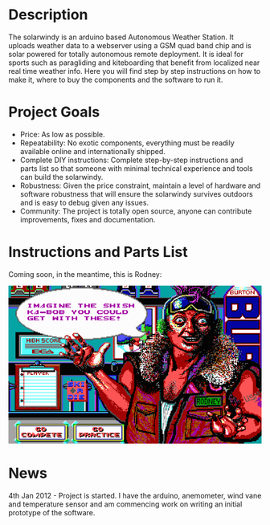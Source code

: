 # Description

The solarwindy is an arduino based Autonomous Weather Station. It uploads weather data to a webserver using a GSM quad band chip and is solar powered for totally autonomous remote deployment. It is ideal for sports such as paragliding and kiteboarding that benefit from localized near real time weather info. Here you will find step by step instructions on how to make it, where to buy the components and the software to run it.

# Project Goals

* Price: As low as possible.
* Repeatability: No exotic components, everything must be readily available online and internationally shipped.
* Complete DIY instructions: Complete step-by-step instructions and parts list so that someone with minimal technical experience and tools can build the solarwindy.
* Robustness: Given the price constraint, maintain a level of hardware and software robustness that will ensure the solarwindy survives outdoors and is easy to debug given any issues.
* Community: The project is totally open source, anyone can contribute improvements, fixes and documentation.

# Instructions and Parts List

Coming soon, in the meantime, this is Rodney:

![Rodney](https://github.com/zol/solarwindy/raw/master/rodney.gif)

# News

4th Jan 2012 - Project is started. I have the arduino, anemometer, wind vane and temperature sensor and am commencing work on writing an initial prototype of the software.